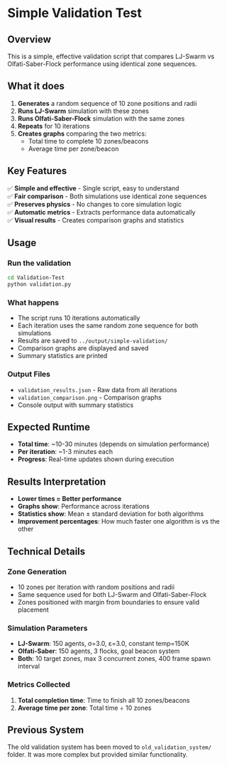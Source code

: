 # Simple Validation Test

## Overview
This is a simple, effective validation script that compares LJ-Swarm vs Olfati-Saber-Flock performance using identical zone sequences.

## What it does
1. **Generates** a random sequence of 10 zone positions and radii
2. **Runs LJ-Swarm** simulation with these zones  
3. **Runs Olfati-Saber-Flock** simulation with the same zones
4. **Repeats** for 10 iterations
5. **Creates graphs** comparing the two metrics:
   - Total time to complete 10 zones/beacons
   - Average time per zone/beacon

## Key Features
✅ **Simple and effective** - Single script, easy to understand  
✅ **Fair comparison** - Both simulations use identical zone sequences  
✅ **Preserves physics** - No changes to core simulation logic  
✅ **Automatic metrics** - Extracts performance data automatically  
✅ **Visual results** - Creates comparison graphs and statistics  

## Usage

### Run the validation
```bash
cd Validation-Test
python validation.py
```

### What happens
- The script runs 10 iterations automatically
- Each iteration uses the same random zone sequence for both simulations
- Results are saved to `../output/simple-validation/`
- Comparison graphs are displayed and saved
- Summary statistics are printed

### Output Files
- `validation_results.json` - Raw data from all iterations
- `validation_comparison.png` - Comparison graphs
- Console output with summary statistics

## Expected Runtime
- **Total time**: ~10-30 minutes (depends on simulation performance)
- **Per iteration**: ~1-3 minutes each
- **Progress**: Real-time updates shown during execution

## Results Interpretation
- **Lower times = Better performance**
- **Graphs show**: Performance across iterations
- **Statistics show**: Mean ± standard deviation for both algorithms
- **Improvement percentages**: How much faster one algorithm is vs the other

## Technical Details

### Zone Generation
- 10 zones per iteration with random positions and radii
- Same sequence used for both LJ-Swarm and Olfati-Saber-Flock
- Zones positioned with margin from boundaries to ensure valid placement

### Simulation Parameters
- **LJ-Swarm**: 150 agents, σ=3.0, ε=3.0, constant temp=150K
- **Olfati-Saber**: 150 agents, 3 flocks, goal beacon system
- **Both**: 10 target zones, max 3 concurrent zones, 400 frame spawn interval

### Metrics Collected
1. **Total completion time**: Time to finish all 10 zones/beacons
2. **Average time per zone**: Total time ÷ 10 zones

## Previous System
The old validation system has been moved to `old_validation_system/` folder. It was more complex but provided similar functionality.
